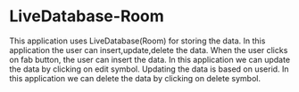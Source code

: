 # LiveDatabase-Room
This application uses LiveDatabase(Room) for storing the data.
In this application the user can insert,update,delete the data.
When the user clicks on fab button, the user can insert the data.
In this application we can update the data by clicking on edit symbol.
Updating the data is based on userid.
In this application we can delete the data by clicking on delete symbol.
